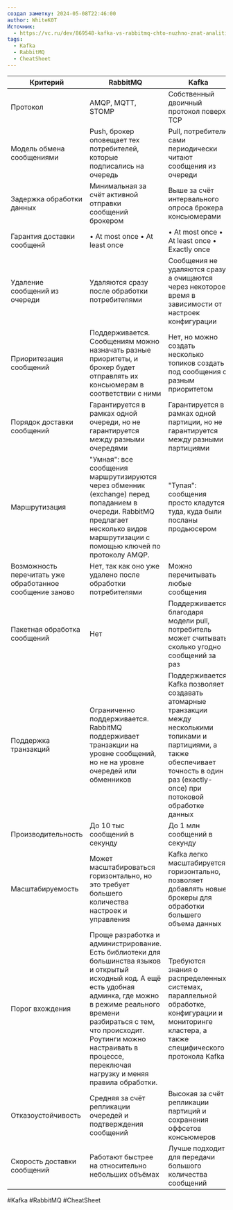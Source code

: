 ```yaml
---
создал заметку: 2024-05-08T22:46:00
author: WhiteK0T
Источник:
  - https://vc.ru/dev/869548-kafka-vs-rabbitmq-chto-nuzhno-znat-analitiku-pro-brokery-soobshcheniy
tags:
  - Kafka
  - RabbitMQ
  - CheatSheet
---
```



| Критерий                                                 | RabbitMQ                                                                                                                                                                                                                                                                                        | Kafka                                                                                                                                                                                          |
| -------------------------------------------------------- | ----------------------------------------------------------------------------------------------------------------------------------------------------------------------------------------------------------------------------------------------------------------------------------------------- | ---------------------------------------------------------------------------------------------------------------------------------------------------------------------------------------------- |
| Протокол                                                 | AMQP, MQTT, STOMP                                                                                                                                                                                                                                                                               | Собственный двоичный протокол поверх ТСР                                                                                                                                                       |
| Модель обмена сообщениями                                | Push, брокер оповещает тех потребителей, которые подписались на очередь                                                                                                                                                                                                                         | Pull, потребители сами периодически читают сообщения из очереди                                                                                                                                |
| Задержка обработки данных                                | Минимальная за счёт активной отправки сообщений брокером                                                                                                                                                                                                                                        | Выше за счёт интервального опроса брокера консьюмерами                                                                                                                                         |
| Гарантия доставки сообщенй                               | • At most once • At least once                                                                                                                                                                                                                                                                  | • At most once • At least once • Exactly once                                                                                                                                                  |
| Удаление сообщений из очереди                            | Удаляются сразу после обработки потребителями                                                                                                                                                                                                                                                   | Сообщения не удаляются сразу, а очищаются через некоторое время в зависимости от настроек конфигурации                                                                                         |
| Приоритезация сообщений                                  | Поддерживается. Сообщениям можно назначать разные приоритеты, и брокер будет отправлять их консьюмерам в соответствии с ними                                                                                                                                                                    | Нет, но можно создать несколько топиков создать под сообщения с разным приоритетом                                                                                                             |
| Порядок доставки сообщений                               | Гарантируется в рамках одной очереди, но не гарантируется между разными очередями                                                                                                                                                                                                               | Гарантируется в рамках одной партиции, но не гарантируется между разными партициями                                                                                                            |
| Маршрутизация                                            | "Умная": все сообщения маршрутизируются через обменник (exchange) перед попаданием в очереди. RabbitMQ предлагает несколько видов маршрутизации с помощью ключей по протоколу AMQP.                                                                                                             | "Тупая": сообщения просто кладутся туда, куда были посланы продьюсером                                                                                                                         |
| Возможность перечитать уже обработанное сообщение заново | Нет, так как оно уже удалено после обработки потребителями                                                                                                                                                                                                                                      | Можно перечитывать любые сообщения                                                                                                                                                             |
| Пакетная обработка сообщений                             | Нет                                                                                                                                                                                                                                                                                             | Поддерживается благодаря модели pull, потребитель может считывать сколько угодно сообщений за раз                                                                                              |
| Поддержка транзакций                                     | Ограниченно поддерживается. RabbitMQ поддерживает транзакции на уровне сообщений, но не на уровне очередей или обменников                                                                                                                                                                       | Поддерживается. Kafka позволяет создавать атомарные транзакции между несколькими топиками и партициями, а также обеспечивает точность в один раз (exactly-once) при потоковой обработке данных |
| Производительность                                       | До 10 тыс сообщений в секунду                                                                                                                                                                                                                                                                   | До 1 млн сообщений в секунду                                                                                                                                                                   |
| Масштабируемость                                         | Может масштабироваться горизонтально, но это требует большего количества настроек и управления                                                                                                                                                                                                  | Kafka легко масштабируется горизонтально, позволяет добавлять новые брокеры для обработки большего объема данных                                                                               |
| Порог вхождения                                          | Проще разработка и администрирование. Есть библиотеки для большинства языков и открытый исходный код. А ещё есть удобная админка, где можно в режиме реального времени разбираться с тем, что происходит. Роутинги можно настраивать в процессе, переключая нагрузку и меняя правила обработки. | Требуются знания о распределенных системах, параллельной обработке, конфигурации и мониторинге кластера, а также специфического протокола Kafka                                                |
| Отказоустойчивость                                       | Средняя за счёт репликации очередей и подтверждения сообщений                                                                                                                                                                                                                                   | Высокая за счёт репликации партиций и сохранения оффсетов консьюмеров                                                                                                                          |
| Скорость доставки сообщений                              | Работают быстрее на относительно небольших объёмах                                                                                                                                                                                                                                              | Лучше подходит для передачи большого количества сообщений                                                                                                                                      |
#Kafka #RabbitMQ #CheatSheet